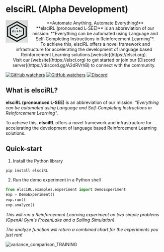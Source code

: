 # elsciRL (Alpha Development)

<a href="url"><img src="https://github.com/pdfosborne/elsciRL-Wiki/blob/main/Resources/images/elsciRL_logo.png" align="left" height="72" width="72" ></a> 

<div align="center">
  **Automate Anything, Automate Everything!**
  <br>
  **elsciRL (pronounced L-SEE)** is an abbreviation of our mission: *"Everything can be automated using Language and Self-Completing Instructions in Reinforcement Learning"*.
  <br>
  To achieve this, elsciRL offers a novel framework and infrastructure for accelerating the development of language based Reinforcement Learning solutions.[website](https://elsci.org).
  <br>
  Visit our [website](https://elsci.org) to get started or join our [Discord server](https://discord.gg/A2dRVrhB) to connect with the community.
</div>


[![GitHub watchers](https://img.shields.io/github/watchers/pdfosborne/elsciRL?style=for-the-badge&logo=github&label=elsciRL&link=https%3A%2F%2Fgithub.com%2Fpdfosborne%2FelsciRL)](https://github.com/pdfosborne/elsciRL) [![GitHub watchers](https://img.shields.io/github/watchers/pdfosborne/elsciRL-Wiki?style=for-the-badge&logo=github&label=elsciRL-Wiki&link=https%3A%2F%2Fgithub.com%2Fpdfosborne%2FelsciRL-Wiki)](https://github.com/pdfosborne/elsciRL-Wiki)  [![Discord](https://img.shields.io/discord/1310579689315893248?style=for-the-badge&logo=discord&label=Discord&link=https%3A%2F%2Fdiscord.com%2Fchannels%2F1184202186469683200%2F1184202186998173878)](https://discord.gg/A2dRVrhB)


## What is elsciRL?

**elsciRL (pronounced L-SEE)** is an abbreviation of our mission: *"Everything can be automated using Language and Self-Completing Instructions in Reinforcement Learning"*.

To achieve this, **elsciRL** offers a novel framework and infrastructure for accelerating the development of language based Reinforcement Learning solutions.

## Quick-start

1. Install the Python library
```
pip install elsciRL
```
2. Run the demo experiment in a Python shell
```python
from elsciRL.examples.experiment import DemoExperiment
exp = DemoExperiment()
exp.run()
exp.analyze()
``` 
*This will run a Reinforcement Learning experiment on two simple problems (OpenAI Gym's FrozenLake and a Sailing Simulation).*

*The analyze function will return a combined chart for the experiments you just ran!*

![variance\_comparison\_TRAINING](<./attachments/variance_comparison_TRAINING.png>)




